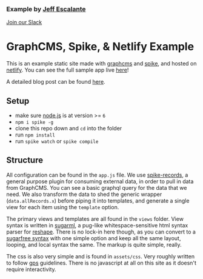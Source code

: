 ### Example by [Jeff Escalante](https://github.com/jescalan)

[Join our Slack](https://slack.graphcms.com)

# GraphCMS, Spike, & Netlify Example 

This is an example static site made with [graphcms](https://graphcms.com/) and [spike](https://spike.cf), and hosted on [netlify](https://netlify.com). You can see the full sample app live [here](https://spike-graphcms.netlify.com/)!

A detailed blog post can be found [here](https://graphcms.com/blog/static-site-generation-using-graphcms-spike-and-netlify).

## Setup

- make sure [node.js](http://nodejs.org) is at version >= `6`
- `npm i spike -g`
- clone this repo down and `cd` into the folder
- run `npm install`
- run `spike watch` or `spike compile`

## Structure

All configuration can be found in the `app.js` file. We use [spike-records](https://github.com/static-dev/spike-records), a general purpose plugin for consuming external data, in order to pull in data from GraphCMS. You can see a basic graphql query for the data that we need. We also transform the data to shed the generic wrapper (`data.allRecords.x`) before piping it into templates, and generate a single view for each item using the `template` option.

The primary views and templates are all found in the `views` folder. View syntax is written in [sugarml](https://github.com/reshape/sugarml), a pug-like whitespace-sensitive html syntax parser for [reshape](https://reshape.ml/). There is no lock-in here though, as you can convert to a [sugarfree syntax](https://github.com/static-dev/spike-tpl-sugarfree) with one simple option and keep all the same layout, looping, and local syntax the same. The markup is quite simple, really.

The css is also very simple and is found in `assets/css`. Very roughly written to follow [gps](https://github.com/jescalan/gps) guidelines. There is no javascript at all on this site as it doesn't require interactivity.
